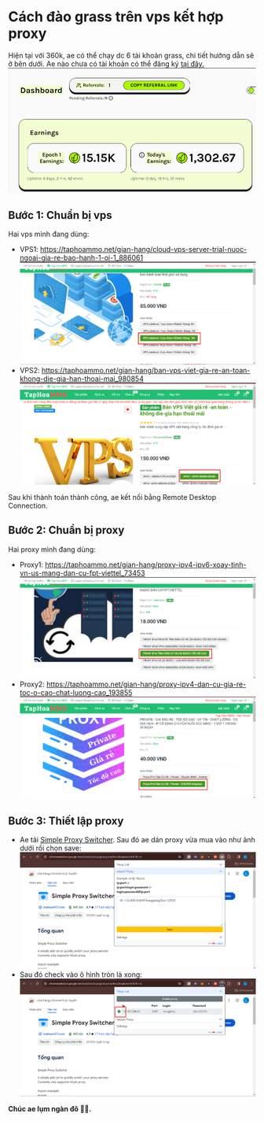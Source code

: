 # Cách đào grass trên vps kết hợp proxy

Hiện tại với 360k, ae có thể chạy dc 6 tài khoản grass, chi tiết hướng dẫn sẽ ở bên dưới. Ae nào chưa có tài khoản có thể đăng ký [tại đây.](https://app.getgrass.io/register/?referralCode=3rfSgfKhjh14XSv)
![intro](intro.png)

## Bước 1: Chuẩn bị vps

Hai vps mình đang dùng:

- VPS1: https://taphoammo.net/gian-hang/cloud-vps-server-trial-nuoc-ngoai-gia-re-bao-hanh-1-oi-1_886061
  ![VPS1](vps1.png)
- VPS2: https://taphoammo.net/gian-hang/ban-vps-viet-gia-re-an-toan-khong-die-gia-han-thoai-mai_980854
  ![VPS2](vps2.png)

Sau khi thành toán thành công, ae kết nối bằng Remote Desktop Connection.

## Bước 2: Chuẩn bị proxy

Hai proxy mình đang dùng:

- Proxy1: https://taphoammo.net/gian-hang/proxy-ipv4-ipv6-xoay-tinh-vn-us-mang-dan-cu-fpt-viettel_73453
  ![proxy1](proxy1.png)
- Proxy2: https://taphoammo.net/gian-hang/proxy-ipv4-dan-cu-gia-re-toc-o-cao-chat-luong-cao_193855
  ![proxy2](proxy2.png)

## Bước 3: Thiết lập proxy

- Ae tải [Simple Proxy Switcher](https://chromewebstore.google.com/detail/pcboajngloecgmaailkmphmpbacmbcfb?hl=vi). Sau đó ae dán proxy vừa mua vào như ảnh dưới rồi chọn save:
  ![paste-proxy](paste-proxy.png)
- Sau đó check vào ô hình tròn là xong:
  ![check](check.png)

<strong>Chúc ae lụm ngàn đô 🚀🚀.</strong>
